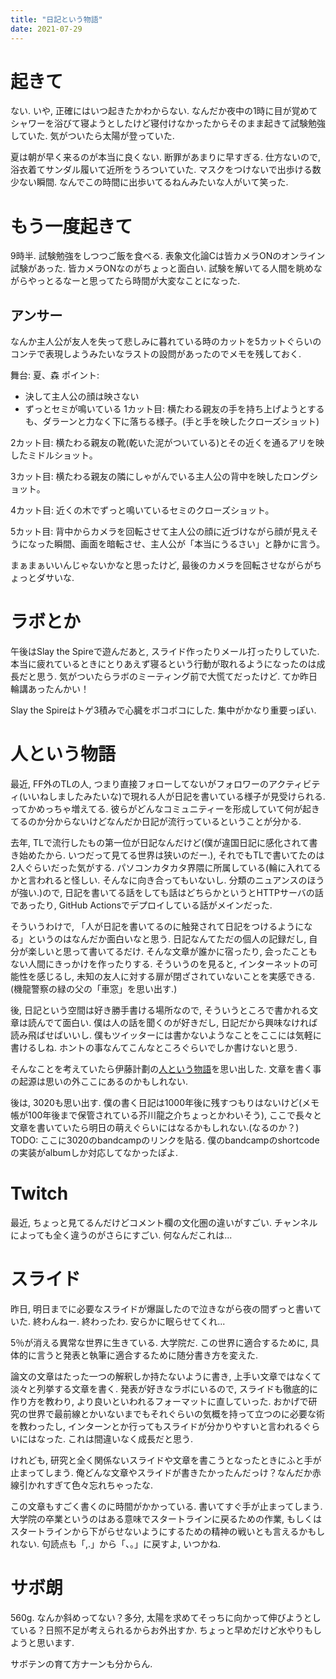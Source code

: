 ```yaml
---
title: "日記という物語"
date: 2021-07-29
---
```


# 起きて
ない. いや, 正確にはいつ起きたかわからない. なんだか夜中の1時に目が覚めてシャワーを浴びて寝ようとしたけど寝付けなかったからそのまま起きて試験勉強していた. 気がついたら太陽が登っていた.

夏は朝が早く来るのが本当に良くない. 断罪があまりに早すぎる. 仕方ないので, 浴衣着てサンダル履いて近所をうろついていた. マスクをつけないで出歩ける数少ない瞬間. なんでこの時間に出歩いてるねんみたいな人がいて笑った.

# もう一度起きて
9時半. 試験勉強をしつつご飯を食べる. 表象文化論Cは皆カメラONのオンライン試験があった. 皆カメラONなのがちょっと面白い. 試験を解いてる人間を眺めながらやっとるなーと思ってたら時間が大変なことになった.

## アンサー
なんか主人公が友人を失って悲しみに暮れている時のカットを5カットぐらいのコンテで表現しようみたいなラストの設問があったのでメモを残しておく.

舞台:
夏、森
ポイント:
- 決して主人公の顔は映さない
- ずっとセミが鳴いている
1カット目:
横たわる親友の手を持ち上げようとするも、ダラーンと力なく下に落ちる様子。(手と手を映したクローズショット)

2カット目:
横たわる親友の靴(乾いた泥がついている)とその近くを通るアリを映したミドルショット。

3カット目:
横たわる親友の隣にしゃがんでいる主人公の背中を映したロングショット。

4カット目:
近くの木でずっと鳴いているセミのクローズショット。

5カット目:
背中からカメラを回転させて主人公の顔に近づけながら顔が見えそうになった瞬間、画面を暗転させ、主人公が「本当にうるさい」と静かに言う。

まぁまぁいいんじゃないかなと思ったけど, 最後のカメラを回転させながらがちょっとダサいな.

# ラボとか
午後はSlay the Spireで遊んだあと, スライド作ったりメール打ったりしていた. 本当に疲れているときにとりあえず寝るという行動が取れるようになったのは成長だと思う. 気がついたらラボのミーティング前で大慌てだったけど. てか昨日輪講あったんかい！

Slay the Spireはトゲ3積みで心臓をボコボコにした. 集中がかなり重要っぽい.

# 人という物語
最近, FF外のTLの人, つまり直接フォローしてないがフォロワーのアクティビティ(いいねしましたみたいな)で現れる人が日記を書いている様子が見受けられる. ってかめっちゃ増えてる. 彼らがどんなコミュニティーを形成していて何が起きてるのか分からないけどなんだか日記が流行っているということが分かる.

去年, TLで流行したもの第一位が日記なんだけど(僕が違国日記に感化されて書き始めたから. いつだって見てる世界は狭いのだー.), それでもTLで書いてたのは2人ぐらいだった気がする. パソコンカタカタ界隈に所属している(輪に入れてるかと言われると怪しい. そんなに向き合ってもいないし. 分類のニュアンスのほうが強い.)ので, 日記を書いてる話をしても話はどちらかというとHTTPサーバの話であったり, GitHub Actionsでデプロイしている話がメインだった.

そういうわけで, 「人が日記を書いてるのに触発されて日記をつけるようになる」というのはなんだか面白いなと思う. 日記なんてただの個人の記録だし, 自分が楽しいと思って書いてるだけ. そんな文章が誰かに宿ったり, 会ったこともない人間にきっかけを作ったりする. そういうのを見ると, インターネットの可能性を感じるし, 未知の友人に対する扉が閉ざされていないことを実感できる.(機龍警察の緑の父の「車窓」を思い出す.)

後, 日記という空間は好き勝手書ける場所なので, そういうところで書かれる文章は読んでて面白い. 僕は人の話を聞くのが好きだし, 日記だから興味なければ読み飛ばせばいいし.
僕もツイッターには書かないようなことをここには気軽に書けるしね. ホントの事なんてこんなところぐらいでしか書けないと思う.

そんなことを考えていたら伊藤計劃の[人という物語](https://itoh-archive.hatenablog.com/entry/2015/11/13/170413)を思い出した. 文章を書く事の起源は思いの外ここにあるのかもしれない.

後は, 3020も思い出す. 僕の書く日記は1000年後に残すつもりはないけど(メモ帳が100年後まで保管されている芥川龍之介ちょっとかわいそう), ここで長々と文章を書いていたら明日の萌えぐらいにはなるかもしれない.(なるのか？)
TODO: ここに3020のbandcampのリンクを貼る. 僕のbandcampのshortcodeの実装がalbumしか対応してなかったぽよ.

# Twitch
最近, ちょっと見てるんだけどコメント欄の文化圏の違いがすごい. チャンネルによっても全く違うのがさらにすごい. 何なんだこれは...

# スライド
昨日, 明日までに必要なスライドが爆誕したので泣きながら夜の間ずっと書いていた. 終わんねー. 終わったわ. 安らかに眠らせてくれ...

5％が消える異常な世界に生きている. 大学院だ. この世界に適合するために, 具体的に言うと発表と執筆に適合するために随分書き方を変えた. 

論文の文章はたった一つの解釈しか持たないように書き, 上手い文章ではなくて淡々と列挙する文章を書く.
発表が好きなラボにいるので, スライドも徹底的に作り方を教わり, より良いといわれるフォーマットに直していった. おかげで研究の世界で最前線とかいないまでもそれぐらいの気概を持って立つのに必要な術を教わったし, インターンとか行ってもスライドが分かりやすいと言われるぐらいにはなった. これは間違いなく成長だと思う.

けれども, 研究と全く関係ないスライドや文章を書こうとなったときにふと手が止まってしまう. 俺どんな文章やスライドが書きたかったんだっけ？なんだか赤線引かれすぎて色々忘れちゃったな.

この文章もすごく書くのに時間がかかっている. 書いてすぐ手が止まってしまう. 大学院の卒業というのはある意味でスタートラインに戻るための作業, もしくはスタートラインから下がらせないようにするための精神の戦いとも言えるかもしれない. 句読点も「,.」から「、。」に戻すよ, いつかね.

# サボ朗
560g.
なんか斜めってない？多分, 太陽を求めてそっちに向かって伸びようとしている？日照不足が考えられるからお外出すか. ちょっと早めだけど水やりもしようと思います.

サボテンの育て方ナーンも分からん.